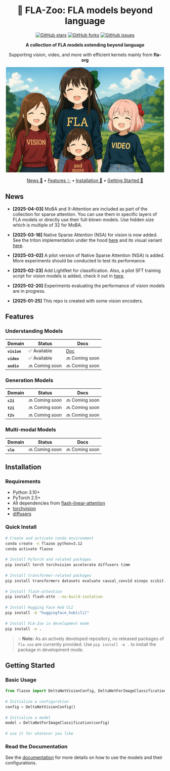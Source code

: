 <div align="center">

# 🦁 FLA-Zoo: FLA models beyond language

[![GitHub stars](https://img.shields.io/github/stars/fla-org/fla-zoo?style=social)](https://github.com/fla-org/fla-zoo/stargazers)
[![GitHub forks](https://img.shields.io/github/forks/fla-org/fla-zoo?style=social)](https://github.com/fla-org/fla-zoo/network/members)
[![GitHub issues](https://img.shields.io/github/issues/fla-org/fla-zoo?style=social)](https://github.com/fla-org/fla-zoo/issues)

<p align="center">
  <b>A collection of FLA models extending beyond language</b>
</p>

<p align="center">
  Supporting vision, video, and more with efficient kernels mainly from <strong>fla-org</strong>
</p>

</div>

<div align="center">
  <img width="500" alt="diagram" src="assets/flazoo.png">
  <!-- <em>[ai generated image with modifications]</em> -->
</div>

<p align="center">
  <a href="#news">News 📰</a> •
  <a href="#features">Features ✨</a> •
  <a href="#installation">Installation 🔧</a> •
  <a href="#getting-started">Getting Started 🚀</a>
</p>

<!-- * [Citation](#citation) -->

## News
- **[2025-04-03]** MoBA and X-Attention are included as part of the collection for sparse attention. You can use them in specific layers of FLA models or directly use their full-blown models. Use hidden size which is multiple of 32 for MoBA.

- **[2025-03-16]** Native Sparse Attention (NSA) for vision is now added. See the triton implementation under the hood [here](https://github.com/fla-org/native-sparse-attention) and its visual variant [here](https://github.com/fla-org/fla-zoo/blob/main/flazoo/models/attentions.py).

- **[2025-03-02]** A pilot version of Native Sparse Attention (NSA) is added. More experiments should be conducted to test its performance.

- **[2025-02-23]** Add LightNet for classification. Also, a pilot SFT training script for vision models is added, check it out in [here](examples/vision/sft.py).

- **[2025-02-20]** Experiments evaluating the performance of vision models are in progress.

- **[2025-01-25]** This repo is created with some vision encoders.

## Features

### Understanding Models

| Domain | Status | Docs |
|--------|--------|---------------|
| **`vision`** | ✅ Available | [Doc](docs/vision/vision.md) |
| **`video`** | ✅ Available | 🔜 Coming soon |
| **`audio`** | 🔜 Coming soon | 🔜 Coming soon |

### Generation Models

| Domain | Status | Docs |
|--------|--------|---------------|
| **`c2i`** | 🔜 Coming soon | 🔜 Coming soon |
| **`t2i`** | 🔜 Coming soon | 🔜 Coming soon |
| **`t2v`** | 🔜 Coming soon | 🔜 Coming soon |

### Multi-modal Models

| Domain | Status | Docs |
|--------|--------|---------------|
| **`vlm`** | 🔜 Coming soon | 🔜 Coming soon |

## Installation

### Requirements

- Python 3.10+
- PyTorch 2.5+
- All dependencies from [flash-linear-attention](https://github.com/fla-org/flash-linear-attention?tab=readme-ov-file#installation)
- [torchvision](https://github.com/pytorch/vision)
- [diffusers](https://github.com/huggingface/diffusers)

### Quick Install

```bash
# Create and activate conda environment
conda create -n flazoo python=3.12
conda activate flazoo

# Install PyTorch and related packages
pip install torch torchvision accelerate diffusers timm

# Install transformer-related packages
pip install transformers datasets evaluate causal_conv1d einops scikit-learn wandb

# Install flash-attention
pip install flash-attn --no-build-isolation

# Install Hugging Face Hub CLI
pip install -U "huggingface_hub[cli]"

# Install FLA-Zoo in development mode
pip install -e .
```

> 💡 **Note:** As an actively developed repository, no released packages of `fla-zoo` are currently provided. Use `pip install -e .` to install the package in development mode.

## Getting Started

### Basic Usage

```python
from flazoo import DeltaNetVisionConfig, DeltaNetForImageClassification

# Initialize a configuration
config = DeltaNetVisionConfig()

# Initialize a model
model = DeltaNetForImageClassification(config)

# use it for whatever you like

```

### Read the Documentation

See the [documentation](docs/vision/vision.md) for more details on how to use the models and their configurations.
